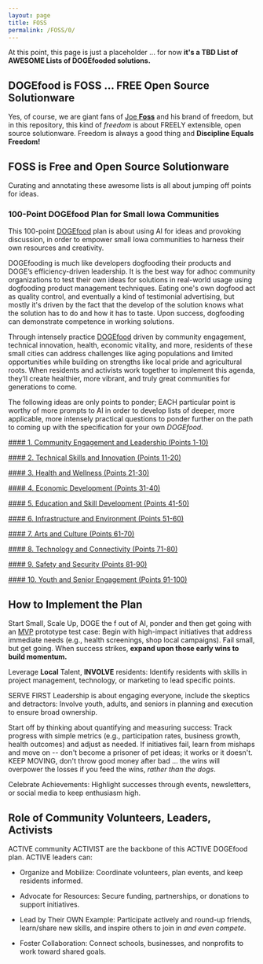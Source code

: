 ```yaml
---
layout: page
title: FOSS
permalink: /FOSS/0/
---
```


At this point, this page is just a placeholder ... for now **it's a TBD List of AWESOME Lists of DOGEfooded solutions.**

## DOGEfood is FOSS ... FREE Open Source Solutionware

Yes, of course, we are giant fans of [Joe **Foss**](https://en.m.wikipedia.org/wiki/Joe_Foss) and his brand of freedom, but in this repository, this kind of *freedom* is about FREELY extensible, open source solutionware. Freedom is always a good thing and **Discipline Equals Freedom!**

## FOSS is Free and Open Source Solutionware

Curating and annotating these awesome lists is all about jumping off points for ideas.

### 100-Point DOGEfood Plan for Small Iowa Communities

This 100-point [DOGEfood](https://en.wikipedia.org/wiki/Eating_your_own_dog_food) plan is about using AI for ideas and provoking discussion, in order to empower small Iowa communities to harness their own resources and creativity.

DOGEfooding is much like developers dogfooding their products and DOGE’s efficiency-driven leadership. It is the best way for adhoc community organizations to test their own ideas for solutions in real-world usage using dogfooding product management techniques. Eating one's own dogfood act as quality control, and eventually a kind of testimonial advertising, but mostly it's driven by the fact that the develop of the solution knows what the solution has to do and how it has to taste. Upon success, dogfooding can demonstrate competence in working solutions.

Through intensely practice [DOGEfood](https://en.wikipedia.org/wiki/Eating_your_own_dog_food) driven by community engagement, technical innovation, health, economic vitality, and more, residents of these small cities can address challenges like aging populations and limited opportunities while building on strengths like local pride and agricultural roots. When residents and activists work together to implement this agenda, they’ll create healthier, more vibrant, and truly great communities for generations to come.

The following ideas are only points to ponder; EACH particular point is worthy of more prompts to AI in order to develop lists of deeper, more applicable, more intensely practical questions to ponder further on the path to coming up with the specification for your own *DOGEfood.*

[#### 1. Community Engagement and Leadership (Points 1-10)](https://brunosolutions.github.io/FOSS/1/)

[#### 2. Technical Skills and Innovation (Points 11-20)](https://brunosolutions.github.io/FOSS/2/)

[#### 3. Health and Wellness (Points 21-30)](https://brunosolutions.github.io/FOSS/3/)

[#### 4. Economic Development (Points 31-40)](https://brunosolutions.github.io/FOSS/4/)

[#### 5. Education and Skill Development (Points 41-50)](https://brunosolutions.github.io/FOSS/5/)

[#### 6. Infrastructure and Environment (Points 51-60)](https://brunosolutions.github.io/FOSS/6/)

[#### 7. Arts and Culture (Points 61-70)](https://brunosolutions.github.io/FOSS/7/)

[#### 8. Technology and Connectivity (Points 71-80)](https://brunosolutions.github.io/FOSS/8/)

[#### 9. Safety and Security (Points 81-90)](https://brunosolutions.github.io/FOSS/9/)

[#### 10. Youth and Senior Engagement (Points 91-100)](https://brunosolutions.github.io/FOSS/A/)

## How to Implement the Plan

Start Small, Scale Up, DOGE the f out of AI, ponder and then get going with an [MVP](https://www.productplan.com/glossary/minimum-viable-product) prototype test case: Begin with high-impact initiatives that address immediate needs (e.g., health screenings, shop local campaigns). Fail small, but get going. When success strikes, **expand upon those early wins to build momentum.**

Leverage **Local** Talent, **INVOLVE** residents: Identify residents with skills in project management, technology, or marketing to lead specific points.

SERVE FIRST Leadership is about engaging everyone, include the skeptics and detractors: Involve youth, adults, and seniors in planning and execution to ensure broad ownership.

Start off by thinking about quantifying and measuring success: Track progress with simple metrics (e.g., participation rates, business growth, health outcomes) and adjust as needed. If initiatives fail, learn from mishaps and move on -- don't become a prisoner of pet ideas; it works or it doesn't. KEEP MOVING, don't throw good money after bad ... the wins will overpower the losses if you feed the wins, *rather than the dogs*.

Celebrate Achievements: Highlight successes through events, newsletters, or social media to keep enthusiasm high.

## Role of Community Volunteers, Leaders, Activists

ACTIVE community ACTIVIST are the backbone of this ACTIVE DOGEfood plan. ACTIVE leaders can:

- Organize and Mobilize: Coordinate volunteers, plan events, and keep residents informed.

- Advocate for Resources: Secure funding, partnerships, or donations to support initiatives.

- Lead by Their OWN Example: Participate actively and round-up friends, learn/share new skills, and inspire others to join in *and even compete*.

- Foster Collaboration: Connect schools, businesses, and nonprofits to work toward shared goals.

